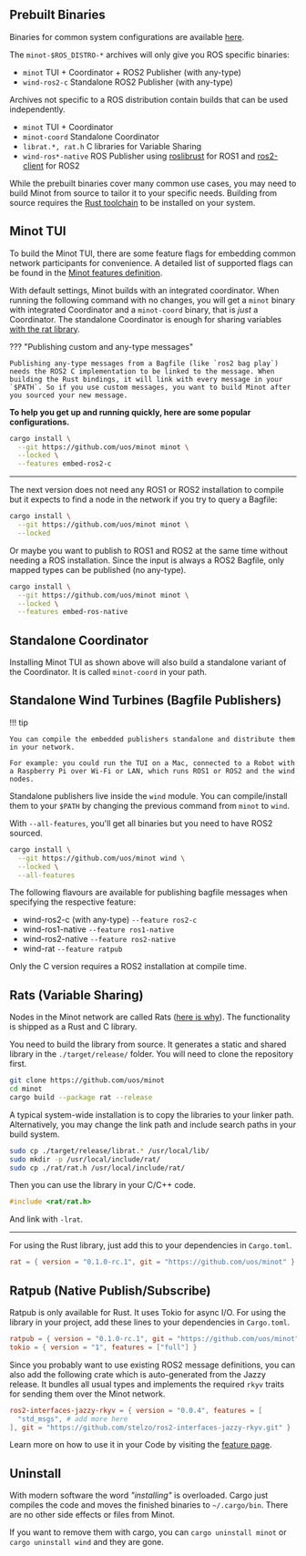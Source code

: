 ## Prebuilt Binaries

Binaries for common system configurations are available [here](https://github.com/uos/minot/releases).

The `minot-$ROS_DISTRO-*` archives will only give you ROS specific binaries:

- `minot` TUI + Coordinator + ROS2 Publisher (with any-type)
- `wind-ros2-c` Standalone ROS2 Publisher (with any-type)

Archives not specific to a ROS distribution contain builds that can be used independently.

- `minot` TUI + Coordinator
- `minot-coord` Standalone Coordinator
- `librat.*, rat.h` C libraries for Variable Sharing
- `wind-ros*-native` ROS Publisher using [roslibrust](https://crates.io/crates/roslibrust) for ROS1 and [ros2-client](https://crates.io/crates/ros2-client) for ROS2

While the prebuilt binaries cover many common use cases, you may need to build Minot from source to tailor it to your specific needs. Building from source requires the [Rust toolchain](https://www.rust-lang.org/tools/install) to be installed on your system.

## Minot TUI

To build the Minot TUI, there are some feature flags for embedding common network participants for convenience. A detailed list of supported flags can be found in the [Minot features definition](https://github.com/uos/minot/blob/main/minot/Cargo.toml#L45).

With default settings, Minot builds with an integrated coordinator. When running the following command with no changes, you will get a `minot` binary with integrated Coordinator and a `minot-coord` binary, that is *just* a Coordinator. The standalone Coordinator is enough for sharing variables [with the rat library](./varshare.md#library).


??? "Publishing custom and any-type messages"

    Publishing any-type messages from a Bagfile (like `ros2 bag play`) needs the ROS2 C implementation to be linked to the message. When building the Rust bindings, it will link with every message in your `$PATH`. So if you use custom messages, you want to build Minot after you sourced your new message.


**To help you get up and running quickly, here are some popular configurations.**

~~~bash title="(Recommended) With ROS2 publisher (+ any-type, needs sourced ROS2)"
cargo install \
  --git https://github.com/uos/minot minot \
  --locked \
  --features embed-ros2-c
~~~

---

The next version does not need any ROS1 or ROS2 installation to compile but it expects to find a node in the network if you try to query a Bagfile:

~~~bash title="Minimal with embedded Coordinator"
cargo install \
  --git https://github.com/uos/minot minot \
  --locked
~~~

Or maybe you want to publish to ROS1 and ROS2 at the same time without needing a ROS installation. Since the input is always a ROS2 Bagfile, only mapped types can be published (no any-type).

~~~bash title="With ROS1 and ROS2 publishers"
cargo install \
  --git https://github.com/uos/minot minot \
  --locked \
  --features embed-ros-native
~~~

## Standalone Coordinator

Installing Minot TUI as shown above will also build a standalone variant of the Coordinator. It is called `minot-coord` in your path.

## Standalone Wind Turbines (Bagfile Publishers)

!!! tip

    You can compile the embedded publishers standalone and distribute them in your network.

    For example: you could run the TUI on a Mac, connected to a Robot with a Raspberry Pi over Wi-Fi or LAN, which runs ROS1 or ROS2 and the wind nodes.


Standalone publishers live inside the `wind` module. You can compile/install them to your `$PATH` by changing the previous command from `minot` to `wind`.

With `--all-features`, you'll get all binaries but you need to have ROS2 sourced.

~~~bash title="Standalone Publishers (needs sourced ROS2)"
cargo install \
  --git https://github.com/uos/minot wind \
  --locked \
  --all-features
~~~

The following flavours are available for publishing bagfile messages when specifying the respective feature:

- wind-ros2-c (with any-type) `--feature ros2-c`
- wind-ros1-native `--feature ros1-native`
- wind-ros2-native `--feature ros2-native`
- wind-rat `--feature ratpub`

Only the C version requires a ROS2 installation at compile time.

## Rats (Variable Sharing)

Nodes in the Minot network are called Rats ([here is why](./lore.md)). The functionality is shipped as a Rust and C library.

<!-- You can get the precompiled shared or static library including the header file here. -->

You need to build the library from source. It generates a static and shared library in the `./target/release/` folder. You will need to clone the repository first.

~~~bash title="Build librat from source"
git clone https://github.com/uos/minot
cd minot
cargo build --package rat --release
~~~

A typical system-wide installation is to copy the libraries to your linker path. Alternatively, you may change the link path and include search paths in your build system.

~~~bash
sudo cp ./target/release/librat.* /usr/local/lib/
sudo mkdir -p /usr/local/include/rat/
sudo cp ./rat/rat.h /usr/local/include/rat/
~~~

Then you can use the library in your C/C++ code.
~~~C
#include <rat/rat.h>
~~~

And link with `-lrat`.

---

For using the Rust library, just add this to your dependencies in `Cargo.toml`.

~~~toml title="Cargo.toml"
rat = { version = "0.1.0-rc.1", git = "https://github.com/uos/minot" }
~~~

## Ratpub (Native Publish/Subscribe)

Ratpub is only available for Rust. It uses Tokio for async I/O.
For using the library in your project, add these lines to your dependencies in `Cargo.toml`.

~~~toml title="Cargo.toml"
ratpub = { version = "0.1.0-rc.1", git = "https://github.com/uos/minot" }
tokio = { version = "1", features = ["full"] }
~~~

Since you probably want to use existing ROS2 message definitions, you can also add the following crate which is auto-generated from the Jazzy release. It bundles all usual types and implements the required `rkyv` traits for sending them over the Minot network.

~~~toml title="Cargo.toml"
ros2-interfaces-jazzy-rkyv = { version = "0.0.4", features = [
  "std_msgs", # add more here
], git = "https://github.com/stelzo/ros2-interfaces-jazzy-rkyv.git" }
~~~

Learn more on how to use it in your Code by visiting the [feature page](./pubsub.md).


## Uninstall

With modern software the word *"installing"* is overloaded. Cargo just compiles the code and moves the finished binaries to `~/.cargo/bin`. There are no other side effects or files from Minot.

If you want to remove them with cargo, you can `cargo uninstall minot` or `cargo uninstall wind` and they are gone.

